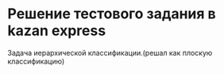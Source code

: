 # Решение тестового задания в kazan express

Задача иерархической классификации.(решал как плоскую классификацию)
